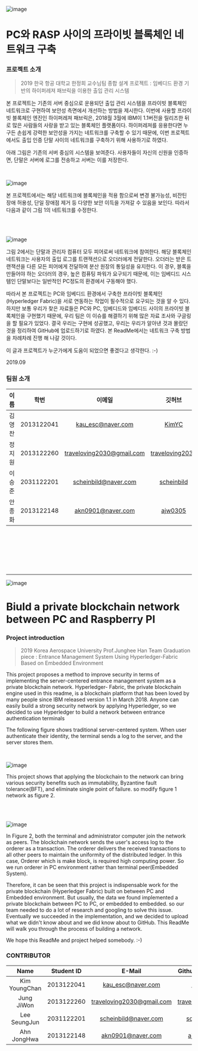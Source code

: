 ![image](https://user-images.githubusercontent.com/40852277/63410270-e4a37200-c42d-11e9-934a-b7445aa4daa4.png)

# PC와 RASP 사이의 프라이빗 블록체인 네트워크 구축

### 프로젝트 소개

>2019 한국 항공 대학교 한정희 교수님팀 종합 설계 프로젝트 : 임베디드 환경 기반의 하이퍼레져 패브릭을 이용한 출입 관리 시스템

 본 프로젝트는 기존의 서버 중심으로 운용되던 출입 관리 시스템을 프라이빗 블록체인 네트워크로 구현하여 보안성 측면에서 개선하는 방법을 제시한다. 이번에 사용할 프라이빗 블록체인 엔진인 하이퍼레져 패브릭은, 2018월 3월에 IBM이 1.1버전을 릴리즈한 뒤로 많은 사람들의 사랑을 받고 있는 블록체인 플랫폼이다. 하이퍼레져를 응용한다면 누구든 손쉽게 강력한 보안성을 가지는 네트워크를 구축할 수 있기 때문에, 이번 프로젝트에서도 출입 인증 단말 사이의 네트워크를 구축하기 위해 사용하기로 하였다.

아래 그림은 기존의 서버 중심의 시스템을 보여준다. 사용자들이 자신의 신원을 인증하면, 단말은 서버에 로그를 전송하고 서버는 이를 저장한다.

<br>

![image](https://user-images.githubusercontent.com/40852277/63421925-630b0e80-c444-11e9-9abf-914b08d54112.png)

본 프로젝트에서는 해당 네트워크에 블록체인을 적용 함으로써 변경 불가능성, 비잔틴 장애 허용성, 단일 장애점 제거 등 다양한 보안 이득을 가져갈 수 있음을 보인다. 따라서 다음과 같이 그림 1의 네트워크를 수정한다.

<br><br>

![image](https://user-images.githubusercontent.com/40852277/63649950-5148a480-c77f-11e9-8de2-5a144ec8597d.png)

그림 2에서는 단말과 관리자 컴퓨터 모두 피어로써 네트워크에 참여한다. 해당 블록체인 네트워크는 사용자의 출입 로그를 트랜잭션으로 오더러에게 전달한다. 오더러는 받은 트랜잭션을 다른 모든 피어에게 전달하여 분산 원장의 통일성을 유지한다. 이 경우, 블록을 만들어야 하는 오더러의 경우, 높은 컴퓨팅 파워가 요구되기 때문에, 이는 임베디드 시스템인 단말보다는 일반적인 PC정도의 환경에서 구동해야 했다.

따라서 본 프로젝트는 PC와 임베디드 환경에서 구축한 프라이빗 블록체인(Hyperledger Fabric)을 서로 연동하는 작업이 필수적으로 요구되는 것을 알 수 있다. 하지만 보통 우리가 찾은 자료들은 PC와 PC, 임베디드와 임베디드 사이의 프라이빗 블록체인을 구현했기 때문에, 우리 팀은 이 이슈를 해결하기 위해 많은 자료 조사와 구글링을 할 필요가 있었다. 결국 우리는 구현에 성공했고, 우리는 우리가 알아낸 것과 몰랐던 것을 정리하여 GitHub에 업로드하기로 하였다. 본 ReadMe에서는 네트워크 구축 방법을 차례차례 진행 해 나갈 것이다.

이 글과 프로젝트가 누군가에게 도움이 되었으면 좋겠다고 생각한다. :-)

2019.09

### 팀원 소개
| 이름 | 학번 | 이메일 | 깃허브 |
|:---:|:---:|:---:|:----:|
| 김영찬 | 2013122041 | kau_esc@naver.com | [KimYC](https://github.com/KimYC1223) |
| 정지원 | 2013122260 | traveloving2030@gmail.com | [traveloving2030](https://github.com/traveloving2030) |
| 이승준 | 2031122201 | scheinbild@naver.com | [scheinbild](https://github.com/scheinbild) |
| 안종화 | 2013122148  | akn0901@naver.com | [ajw0305](https://github.com/ajw0305) |

<br><br><br><br><br><br>

---

![image](https://user-images.githubusercontent.com/40852277/63410197-b0c84c80-c42d-11e9-8aea-c5a1fd892256.png)


# Biuld a private blockchain network between PC and Raspberry PI

### Project introduction

> 2019 Korea Aerospace University Prof.Junghee Han Team Graduation piece : Entrance Management System Using Hyperledger-Fabric Based on Embedded Environment

 This project proposes a method to improve security in terms of implementing the server-centered entrance management system as a private blockchain network. Hyperledger- Fabric, the private blockchain engine used in this readme, is a blockchain platform that has been loved by many people since IBM released version 1.1 in March 2018. Anyone can easily build a strong security network by applying Hyperledger, so we decided to use Hyperledger to build a network between entrance authentication terminals

The following figure shows traditional server-centered system. When user authenticate their identity,  the terminal sends a log to the server, and the server stores them.

<br>

![image](https://user-images.githubusercontent.com/40852277/63421911-5f778780-c444-11e9-9525-5f90640647e3.png)

This project shows that applying the blockchain to the network can bring various security benefits such as immutability, Byzantine fault tolerance(BFT), and eliminate single point of failure. so modify figure 1 network as figure 2.

<br><br>

![image](https://user-images.githubusercontent.com/40852277/63649971-76d5ae00-c77f-11e9-99ab-1ff3fcda2c5c.png)

In Figure 2, both the terminal and administrator computer join the network as peers. The blockchain network sends the user's access log to the orderer as a transaction. The orderer delivers the received transactions to all other peers to maintain the uniformity of the distributed ledger. In this case, Orderer which is make block, is required high computing power. So we run orderer in PC environment rather than terminal peer(Embedded System).

Therefore, it can be seen that this project is indispensable work for the private blockchain (Hyperledger Fabric) built on between PC and Embedded environment. But usually, the data we found implemented a private blockchain between PC to PC, or embedded to embedded. so our team needed to do a lot of research and googling to solve this issue. Eventually we succeeded in the implementation, and we decided to upload what we didn't know about and we did know about to GitHub. This ReadMe will walk you through the process of building a network.

We hope this ReadMe and project helped somebody. :-)

### CONTRIBUTOR

| Name | Student ID | E-Mail | Github Account |
|:---:|:---:|:---:|:----:|
| Kim YoungChan | 2013122041 | kau_esc@naver.com | [KimYC](https://github.com/KimYC1223) |
| Jung JiWon | 2013122260 | traveloving2030@gmail.com | [traveloving2030](https://github.com/traveloving2030) |
| Lee SeungJun | 2031122201 | scheinbild@naver.com | [scheinbild](https://github.com/scheinbild) |
| Ahn JongHwa | 2013122148 | akn0901@naver.com | [ajw0305](https://github.com/ajw0305) |
